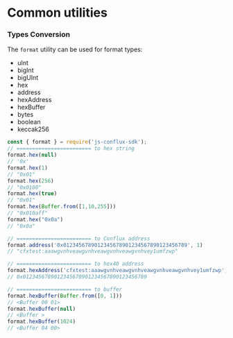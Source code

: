 Common utilities
===

### Types Conversion
The `format` utility can be used for format types:

* uInt
* bigInt
* bigUInt
* hex
* address
* hexAddress
* hexBuffer
* bytes
* boolean
* keccak256


```js
const { format } = require('js-conflux-sdk');
// ======================== to hex string
format.hex(null)
// '0x'
format.hex(1)
// "0x01"
format.hex(256)
// "0x0100"
format.hex(true)
// "0x01"
format.hex(Buffer.from([1,10,255]))
// "0x010aff"
format.hex("0x0a")
// "0x0a"

// ======================== to Conflux address
format.address('0x0123456789012345678901234567890123456789', 1)
// "cfxtest:aaawgvnhveawgvnhveawgvnhveawgvnhvey1umfzwp"

// ======================== to hex40 address
format.hexAddress('cfxtest:aaawgvnhveawgvnhveawgvnhveawgvnhvey1umfzwp')
// 0x0123456789012345678901234567890123456789

// ======================== to buffer
format.hexBuffer(Buffer.from([0, 1]))
// <Buffer 00 01>
format.hexBuffer(null)
// <Buffer >
format.hexBuffer(1024)
// <Buffer 04 00>
```